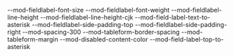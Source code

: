 --mod-fieldlabel-font-size
--mod-fieldlabel-font-weight
--mod-fieldlabel-line-height
--mod-fieldlabel-line-height-cjk
--mod-field-label-text-to-asterisk
--mod-fieldlabel-side-padding-top
--mod-fieldlabel-side-padding-right
--mod-spacing-300
--mod-tableform-border-spacing
--mod-tableform-margin
--mod-disabled-content-color
--mod-field-label-top-to-asterisk